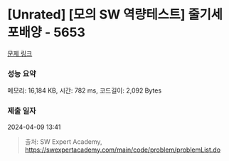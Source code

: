 # [Unrated] [모의 SW 역량테스트] 줄기세포배양 - 5653 

[문제 링크](https://swexpertacademy.com/main/code/problem/problemDetail.do?contestProbId=AWXRJ8EKe48DFAUo) 

### 성능 요약

메모리: 16,184 KB, 시간: 782 ms, 코드길이: 2,092 Bytes

### 제출 일자

2024-04-09 13:41



> 출처: SW Expert Academy, https://swexpertacademy.com/main/code/problem/problemList.do